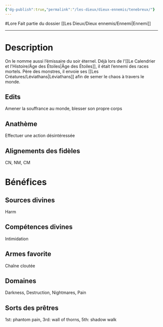 ```yaml
---
{"dg-publish":true,"permalink":"/les-dieux/dieux-ennemis/tenebreux/"}
---
```


#Lore
Fait partie du dossier [[Les Dieux/Dieux ennemis/Ennemi\|Ennemi]]

-------

# Description
On le nomme aussi l’émissaire du soir éternel. Déjà lors de l'[[Le Calendrier et l'Histoire/Âge des Étoiles\|Âge des Étoiles]], il était l’ennemi des races mortels. Père des monstres, il envoie ses [[Les Créatures/Léviathans\|Léviathans]] afin de semer le chaos à travers le monde.
## Edits
Amener la souffrance au monde, blesser son propre corps
## Anathème
Effectuer une action désintéressée
## Alignements des fidèles
CN, NM, CM
# Bénéfices
## Sources divines
Harm
## Compétences divines
Intimidation
## Armes favorite
Chaîne cloutée
## Domaines
Darkness, Destruction, Nightmares, Pain
## Sorts des prêtres
1st: phantom pain, 3rd: wall of thorns, 5th: shadow walk
